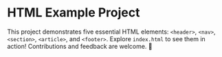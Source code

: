 <!DOCTYPE html>
<html lang="en">
<head>
    <meta charset="UTF-8">
    <meta name="viewport" content="width=device-width, initial-scale=1.0">
    <title>HTML Example Project</title>
</head>
<body>
    <h1>HTML Example Project</h1>
    <p>This project demonstrates five essential HTML elements: <code>&lt;header&gt;</code>, <code>&lt;nav&gt;</code>, <code>&lt;section&gt;</code>, <code>&lt;article&gt;</code>, and <code>&lt;footer&gt;</code>. Explore <code>index.html</code> to see them in action! Contributions and feedback are welcome. 🚀</p>
</body>
</html>
